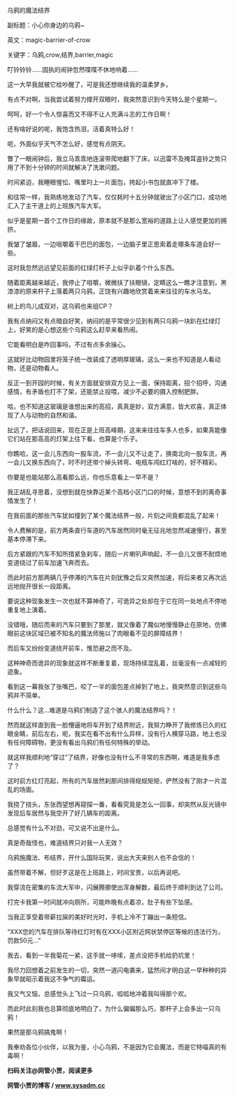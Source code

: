 乌鸦的魔法结界

副标题：小心你身边的乌鸦~

英文：magic-barrier-of-crow

关键字：乌鸦,crow,结界,barrier,magic



叮铃铃铃......固执的闹钟忽然喋喋不休地响着......

这一大早我就被它给吵醒了，可是我还想继续我的温柔梦乡。

有点不对啊，当我尝试着努力撑开双眼时，我突然意识到今天特么是个星期一。

呵呵，好一个令人惊喜而又不得不让人充满斗志的工作日啊！

还有啥好说的呢，我饱含热泪，活着真特么好！



呃，外面似乎天气不怎么好，感觉有点阴天。

瞥了一眼闹钟后，我立马乖乖地连滚带爬地翻下了床，以迅雷不及掩耳盗铃之势只用了不到十分钟的时间就解决了洗漱问题。

时间紧迫，我睡眼惺忪、嘴里叼上一片面包，挎起小书包就直冲下了楼。

和往常一样，我熟练地发动了汽车，仅仅耗时十五分钟就驶出了小区门口，成功地汇入了主干道上的上班族汽车大军。



似乎是星期一首个工作日的缘故，原本就不是那么宽裕的道路上让人感觉更加的拥挤。

我皱了皱眉，一边咀嚼着干巴巴的面包，一边脑子里正思索着走哪条车道会好一些。

这时我忽然远远望见前面的红绿灯杆子上似乎趴着个什么东西。

随着距离越来越近，我停止了咀嚼，微微扶了扶眼镜，定睛这么一瞧才注意到，黑漆漆的原来杆子上落着两只乌鸦，正饶有兴趣地欣赏着来来往往的车水马龙。



树上的鸟儿成双对，这乌鸦也来组CP？

我有点纳闷又有点暗自好笑，纳闷的是平常很少见到有两只乌鸦一块趴在红绿灯上，好笑的是心想这些个乌鸦这么赶早来看热闹。

它能看明白是咋回事吗，不过有点多余操心。

这就好比动物园里将笼子统一改装成了透明厚玻璃，这么一来也不知道是人看动物，还是动物看人。

反正一到开园的时候，有关方面就安排双方见上一面，保持距离，招个招呼，沟通感情，有矛盾也打不了架，还能禁止投喂，减少不必要的摄入控制肥胖。

哈，也不知道这玻璃是谁想出来的高招，真真是妙，双方满意，皆大欢喜，真正体现了人与动物的自然和谐。

扯远了，把话说回来，现在正是上班高峰期，这来来往往车多人也多，如果真能像它们站在那高高的灯架上往下看，也算是个乐子。

你瞧哈，这一会儿东西向一股车流，不一会儿又不让走了，换南北向一股车流，再一会儿又换东西向了，时不时还带个掉头转弯、电瓶车闯红灯啥的，好不精彩。

你要是也能站那么高看那么远，你也乐意看上一早不是？



我正胡乱寻思着，没想到就在快靠近某个高档小区门口的时候，意想不到的离奇事情发生了！

在我前面的那些汽车犹如撞到了某个魔法结界一般，片刻之间竟都混乱了起来！

令人费解的是，前方两条直行车道的汽车居然同时毫无征兆地忽然减速慢行，甚至基本停滞下来。

后方紧跟的汽车不知所措紧急刹车，随后一片喇叭声响起，不一会儿又很不耐烦地变道绕过了前车加速飞奔而去。

而此时前方那两辆几乎停滞的汽车在片刻犹豫之后又突然加速，将后来者又再次远远地抛开很长一段距离。



要说这种现象发生一次也就不算神奇了，可诡异之处却在于它在同一处地点不停地重复地上演着。

没错哦，随后而来的汽车只要到了那里，就又像着了魔似地慢慢静止在原地，仿佛眼前这块区域已被不知名的魔法师施以了肉眼看不见的屏障结界！

而后车又纷纷变道绕开前车，惟恐避之而不及。

这种神奇而诡异的现象就这样不断重复着，现场持续混乱着，丝毫没有一点减轻的迹象。

看到这一幕我张了张嘴巴，咬了一半的面包差点掉到了地上，我突然意识到这些乌鸦并不简单。

什么什么？这...难道是乌鸦们制造了这个骇人的魔法结界吗？！



然而就这样直到我一脸懵逼地将车开到了结界附近，我努力睁开了我修炼已久的红眼金睛，前后左右，呃，我实在看不出有什么异样，没有行人横穿马路，地上也没有任何障碍物，更没有看出乌鸦们有任何特殊的举动。

就这样我顺利地“穿过”了结界，好像也没有什么不寻常的东西啊，难道是我多虑了？

这时前方红灯亮起，所有的汽车居然刹那间排得规规矩矩，俨然没有了刚才一片混乱的场面。

我挠了挠头，东张西望想再窥探一番，看看究竟是怎么一回事，却突然从反光镜中发现后车居然与我空开了好几辆车的距离。

总感觉有什么不对劲，可又说不出是什么。

真是奇哉怪也，难道结界只对我一人无效？

乌鸦施魔法、布结界，开什么国际玩笑，说出大天来别人也不会信的！



虽然带着不解，但好歹这是在上班路上，时间宝贵，以后再说吧。

我穿流在密集的车流大军中，闪展腾挪使出浑身解数，最后终于顺利到达了公司。

打完卡我第一时间就冲向厕所，可能昨晚有点着凉，肚子有些下坠感。

当我正享受着带薪拉屎的美好时光时，手机上冷不丁蹦出一条短信。

“XXX您的汽车在排队等待红灯时有在XXX小区附近网状禁停区等候的违法行为，罚款50元...”

我去，看到一半我菊花一紧，这手就一哆嗦，差点没把手机给扔坑里！

我尽力回想着之前发生的一切，突然一道闪电袭来，猛然间才明白这一早种种的异象早就昭示着我这不争气的霉运。

我又气又恼，总感觉头上飞过一只乌鸦，呱呱地冲着我叫得那个欢。

而此时此刻我也总算彻底地明白了，为什么偏偏那么巧，那杆子上会多出一只乌鸦！

果然是那乌鸦搞鬼啊！

我奉劝各位小伙伴，以我为鉴，小心乌鸦，不是因为它会魔法，而是它特喵真的有毒啊！



**扫码关注@网管小贾，阅读更多**

**网管小贾的博客 / www.sysadm.cc**